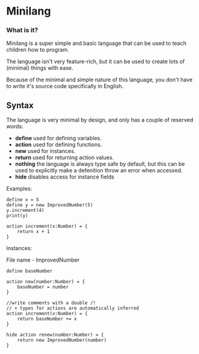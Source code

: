 # Minilang

### What is it?

Minilang is a super simple and basic language that can be used to teach children how to program.

The language isn't very feature-rich, but it can be used to create lots of (minimal) things with ease.

Because of the minimal and simple nature of this language, you don't have to write it's source code specifically in English.

## Syntax

The language is very minimal by design, and only has a couple of reserved words:

 - **define** used for defining variables.
 - **action** used for defining functions.
 - **new** used for instances.
 - **return** used for returning action values.
 - **nothing** the language is always type safe by default, but this can be used to explicitly make a defenition throw an error when accessed.
 - **hide** disables access for instance fields

Examples:

```
define x = 5
define y = new ImprovedNumber(5)
y.increment(4)
print(y)

action increment(x:Number) = {
    return x + 1
}
```

Instances:

File name - ImprovedNumber
```
define baseNumber

action new(number:Number) = {
    baseNumber = number
}

//write comments with a double /!
// + types for actions are automatically inferred
action increment(x:Number) = {
    return baseNumber += x
}

hide action renew(number:Number) = {
    return new ImprovedNumber(number)
}
```
